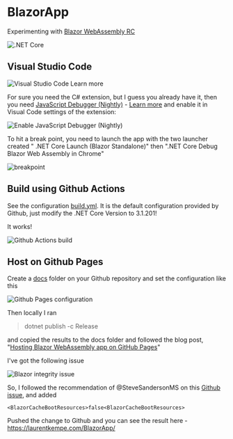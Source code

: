 # BlazorApp
Experimenting with [Blazor WebAssembly RC](https://devblogs.microsoft.com/aspnet/blazor-webassembly-3-2-0-release-candidate-now-available/)

![.NET Core](https://github.com/laurentkempe/BlazorApp/workflows/.NET%20Core/badge.svg)

## Visual Studio Code

![Visual Studio Code Learn more](https://pbs.twimg.com/media/EW6rb6KXQAcZ1Qy?format=jpg&name=medium)


For sure you need the C# extension, but I guess you already have it, then you need [JavaScript Debugger (Nightly)](https://marketplace.visualstudio.com/items?itemName=ms-vscode.js-debug-nightly) - [Learn more](https://docs.microsoft.com/en-us/aspnet/core/blazor/debug?tabs=visual-studio-code&view=aspnetcore-3.1#vscode
) and enable it in Visual Code settings of the extension:

![Enable JavaScript Debugger (Nightly)](https://pbs.twimg.com/media/EW6sUsrXsAAeTT9?format=jpg&name=large)

To hit a break point, you need to launch the app with the two launcher created " .NET Core Launch (Blazor Standalone)" then ".NET Core Debug Blazor Web Assembly in Chrome"

![breakpoint](https://pbs.twimg.com/media/EW6wkrsXQAAcow9?format=jpg&name=large)

## Build using Github Actions

See the configuration [build.yml](https://github.com/laurentkempe/BlazorApp/blob/master/.github/workflows/build.yml). It is the default configuration provided by Github, just modify the .NET Core Version to 3.1.201!

It works!

![Github Actions build](https://pbs.twimg.com/media/EW6z2RhXYAAgH84?format=jpg&name=large)

## Host on Github Pages

Create a [docs](https://github.com/laurentkempe/BlazorApp/tree/master/docs) folder on your Github repository and set the configuration like this

![Github Pages configuration](https://pbs.twimg.com/media/EW7LHdKXgAEOkL_?format=png&name=medium)

Then locally I ran

> dotnet publish -c Release

and copied the results to the docs folder and followed the blog post, "[Hosting Blazor WebAssembly app on GitHub Pages](https://dev.to/cirio/hosting-blazor-webassembly-app-on-github-pages-137k)"

I've got the following issue

![Blazor integrity issue](https://pbs.twimg.com/media/EW7B4ZjXkAAMaTT?format=png&name=large)

So, I followed the recommendation of @SteveSandersonMS on this [Github issue](https://github.com/dotnet/aspnetcore/issues/19828#issuecomment-601823319), and added

    <BlazorCacheBootResources>false<BlazorCacheBootResources>

Pushed the change to Github and you can see the result here - https://laurentkempe.com/BlazorApp/